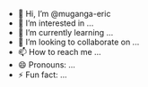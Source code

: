 - 👋 Hi, I’m @muganga-eric
- 👀 I’m interested in ...
- 🌱 I’m currently learning ...
- 💞️ I’m looking to collaborate on ...
- 📫 How to reach me ...
- 😄 Pronouns: ...
- ⚡ Fun fact: ...

<!---
muganga-eric/muganga-eric is a ✨ special ✨ repository because its `README.md` (this file) appears on your GitHub profile.
You can click the Preview link to take a look at your changes.
--->
